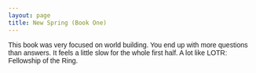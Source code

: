 ```yaml
---
layout: page
title: New Spring (Book One)
---
```

<div class="card text-white bg-secondary mb-3" style="max-width: 40rem; font-weight: normal; font-family: Arial;">
This book was very focused on world building. You end up with more questions than answers. It feels a little slow for the whole first half. A lot like LOTR: Fellowship of the Ring. 
</div>
